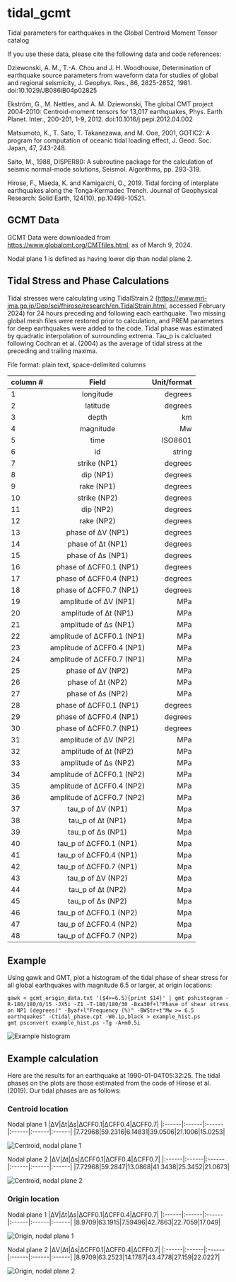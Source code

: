 # tidal_gcmt
Tidal parameters for earthquakes in the Global Centroid Moment Tensor catalog

If you use these data, please cite the following data and code references:

Dziewonski, A. M., T.-A. Chou and J. H. Woodhouse, Determination of earthquake source parameters from waveform data for studies of global and regional seismicity, J. Geophys. Res., 86, 2825-2852, 1981. doi:10.1029/JB086iB04p02825

Ekström, G., M. Nettles, and A. M. Dziewonski, The global CMT project 2004-2010: Centroid-moment tensors for 13,017 earthquakes, Phys. Earth Planet. Inter., 200-201, 1-9, 2012. doi:10.1016/j.pepi.2012.04.002

Matsumoto, K., T. Sato, T. Takanezawa, and M. Ooe, 2001, GOTIC2: A program for computation of oceanic tidal loading effect, J. Geod. Soc. Japan, 47, 243-248.

Saito, M., 1988, DISPER80: A subroutine package for the calculation of seismic normal-mode solutions, Seismol. Algorithms, pp. 293-319.

Hirose, F., Maeda, K. and Kamigaichi, O., 2019. Tidal forcing of interplate earthquakes along the Tonga‐Kermadec Trench. Journal of Geophysical Research: Solid Earth, 124(10), pp.10498-10521.

## GCMT Data

GCMT Data were downloaded from https://www.globalcmt.org/CMTfiles.html, as of March 9, 2024. 

Nodal plane 1 is defined as having lower dip than nodal plane 2.

## Tidal Stress and Phase Calculations

Tidal stresses were calculating using TidalStrain.2 (https://www.mri-jma.go.jp/Dep/sei/fhirose/research/en.TidalStrain.html, accessed February 2024) for 24 hours preceding and following each earthquake. Two missing global mesh files were restored prior to calculation, and PREM parameters for deep earthquakes were added to the code. Tidal phase was estimated by quadratic interpolation of surrounding extrema. Tau_p is calcluated following Cochran et al. (2004) as the average of tidal stress at the preceding and trailing maxima.


File format: plain text, space-delimited columns

| column #   |      Field      |  Unit/format |
|----------|:-------------:|------:|
|1|longitude|degrees|
|2|latitude|degrees|
|3|depth|km|
|4|magnitude|Mw|
|5|time|ISO8601|
|6|id|string|
|7|strike (NP1)|degrees|
|8|dip (NP1)|degrees|
|9|rake (NP1)|degrees|
|10|strike (NP2)|degrees|
|11|dip (NP2)|degrees|
|12|rake (NP2)|degrees|
|13|phase of ΔV (NP1)|degrees|
|14|phase of Δt (NP1)|degrees|
|15|phase of Δs (NP1)|degrees|
|16|phase of ΔCFF0.1 (NP1)|degrees|
|17|phase of ΔCFF0.4 (NP1)|degrees|
|18|phase of ΔCFF0.7 (NP1)|degrees|
|19|amplitude of ΔV (NP1)|MPa|
|20|amplitude of Δt (NP1)|MPa|
|21|amplitude of Δs (NP1)|MPa|
|22|amplitude of ΔCFF0.1 (NP1)|MPa|
|23|amplitude of ΔCFF0.4 (NP1)|MPa|
|24|amplitude of ΔCFF0.7 (NP1)|MPa|
|25|phase of ΔV (NP2)|MPa|
|26|phase of Δt (NP2)|MPa|
|27|phase of Δs (NP2)|MPa|
|28|phase of ΔCFF0.1 (NP1)|degrees|
|29|phase of ΔCFF0.4 (NP1)|degrees|
|30|phase of ΔCFF0.7 (NP1)|degrees|
|31|amplitude of ΔV (NP2)|MPa|
|32|amplitude of Δt (NP2)|MPa|
|33|amplitude of Δs (NP2)|MPa|
|34|amplitude of ΔCFF0.1 (NP2)|MPa|
|35|amplitude of ΔCFF0.4 (NP2)|MPa|
|36|amplitude of ΔCFF0.7 (NP2)|MPa|
|37|tau_p of ΔV (NP1)|Mpa|
|38|tau_p of Δt (NP1)|Mpa|
|39|tau_p of Δs (NP1)|Mpa|
|40|tau_p of ΔCFF0.1 (NP1)|Mpa|
|41|tau_p of ΔCFF0.4 (NP1)|Mpa|
|42|tau_p of ΔCFF0.7 (NP1)|Mpa|
|43|tau_p of ΔV (NP2)|Mpa|
|44|tau_p of Δt (NP2)|Mpa|
|45|tau_p of Δs (NP2)|Mpa|
|46|tau_p of ΔCFF0.1 (NP2)|Mpa|
|47|tau_p of ΔCFF0.4 (NP2)|Mpa|
|48|tau_p of ΔCFF0.7 (NP2)|Mpa|

## Example

Using gawk and GMT, plot a histogram of the tidal phase of shear stress for all global earthquakes with magnitude 6.5 or larger, at origin locations:

    gawk < gcmt_origin_data.txt '($4>=6.5){print $14}' | gmt pshistogram -R-180/180/0/15 -JX5i -Z1 -T-180/180/30 -Bxa30f+l"Phase of shear stress on NP1 (degrees)" -Byaf+l"Frequency (%)" -BWStr+t"Mw >= 6.5 earthquakes" -Ctidal_phase.cpt -W0.1p,black > example_hist.ps
    gmt psconvert example_hist.ps -Tg -A+m0.5i

![Example histogram](example_hist.png)

## Example calculation

Here are the results for an earthquake at 1990-01-04T05:32:25. The tidal phases on the plots are those estimated from the code of Hirose et al. (2019). Our tidal phases are as follows:

### Centroid location



Nodal plane 1
|ΔV|Δt|Δs|ΔCFF0.1|ΔCFF0.4|ΔCFF0.7|
|:------|:------|:------|:------|:------|:------|
|7.72968|59.2316|6.14831|39.0506|21.1006|15.0253|

![Centroid, nodal plane 1](./images/19900104053225_centroid_np1.png)

Nodal plane 2
|ΔV|Δt|Δs|ΔCFF0.1|ΔCFF0.4|ΔCFF0.7|
|:------|:------|:------|:------|:------|:------|
|7.72968|59.2847|13.0868|41.3438|25.3452|21.0673|

![Centroid, nodal plane 2](./images/19900104053225_centroid_np2.png)

### Origin location

Nodal plane 1
|ΔV|Δt|Δs|ΔCFF0.1|ΔCFF0.4|ΔCFF0.7|
|:------|:------|:------|:------|:------|:------|
|8.9709|63.1915|7.59496|42.7863|22.7059|17.049|

![Origin, nodal plane 1](./images/19900104053225_origin_np1.png)

Nodal plane 2
|ΔV|Δt|Δs|ΔCFF0.1|ΔCFF0.4|ΔCFF0.7|
|:------|:------|:------|:------|:------|:------|
|8.9709|63.2523|14.1787|43.4778|27.159|22.0227|

![Origin, nodal plane 2](./images/19900104053225_origin_np2.png)










